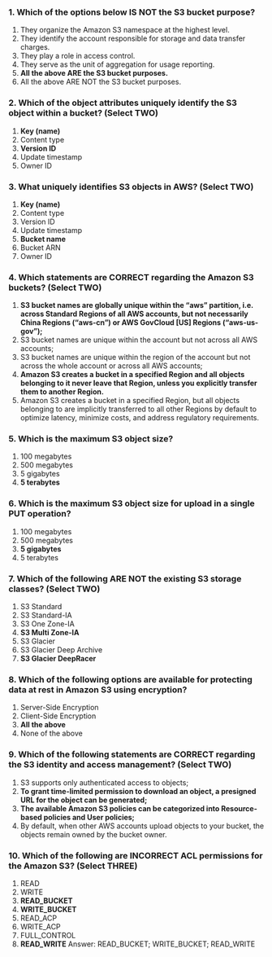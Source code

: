 ### 1. Which of the options below IS NOT the S3 bucket purpose?
1. They organize the Amazon S3 namespace at the highest level.
2. They identify the account responsible for storage and data transfer charges.
3. They play a role in access control.
4. They serve as the unit of aggregation for usage reporting.
5. **All the above ARE the S3 bucket purposes.**
6. All the above ARE NOT the S3 bucket purposes.


### 2. Which of the object attributes uniquely identify the S3 object within a bucket? (Select TWO)
1. **Key (name)**
2. Content type
3. **Version ID**
4. Update timestamp
5. Owner ID


### 3. What uniquely identifies S3 objects in AWS? (Select TWO)
1. **Key (name)**
2. Content type
3. Version ID
4. Update timestamp
5. **Bucket name**
6. Bucket ARN
7. Owner ID

### 4. Which statements are CORRECT regarding the Amazon S3 buckets? (Select TWO)
1. **S3 bucket names are globally unique within the “aws” partition, i.e. across Standard Regions of all AWS accounts, but not necessarily China Regions (“aws-cn”) or AWS GovCloud [US] Regions (“aws-us-gov”);**
2. S3 bucket names are unique within the account but not across all AWS accounts;
3. S3 bucket names are unique within the region of the account but not across the whole account or across all AWS accounts;
4. **Amazon S3 creates a bucket in a specified Region and all objects belonging to it never leave that Region, unless you explicitly transfer them to another Region.**
5. Amazon S3 creates a bucket in a specified Region, but all objects belonging to are implicitly transferred to all other Regions by default to optimize latency, minimize costs, and address regulatory requirements.

### 5. Which is the maximum S3 object size?
1. 100 megabytes
2. 500 megabytes
3. 5 gigabytes
4. **5 terabytes**

### 6. Which is the maximum S3 object size for upload in a single PUT operation?
1. 100 megabytes
2. 500 megabytes
3. **5 gigabytes**
4. 5 terabytes

### 7. Which of the following ARE NOT the existing S3 storage classes? (Select TWO)
1. S3 Standard
2. S3 Standard-IA
3. S3 One Zone-IA
4. **S3 Multi Zone-IA**
5. S3 Glacier
6. S3 Glacier Deep Archive
7. **S3 Glacier DeepRacer**

### 8. Which of the following options are available for protecting data at rest in Amazon S3 using encryption?
1. Server-Side Encryption
2. Client-Side Encryption
3. **All the above**
4. None of the above


### 9. Which of the following statements are CORRECT regarding the S3 identity and access management? (Select TWO)
1. S3 supports only authenticated access to objects;
2. **To grant time-limited permission to download an object, a presigned URL for the object can be generated;**
3. **The available Amazon S3 policies can be categorized into Resource-based policies and User policies;**
4. By default, when other AWS accounts upload objects to your bucket, the objects remain owned by the bucket owner.

### 10. Which of the following are INCORRECT ACL permissions for the Amazon S3? (Select THREE)
1. READ
2. WRITE
3. **READ_BUCKET**
4. **WRITE_BUCKET**
5. READ_ACP
6. WRITE_ACP
7. FULL_CONTROL
8. **READ_WRITE**
Answer: READ_BUCKET; WRITE_BUCKET; READ_WRITE
